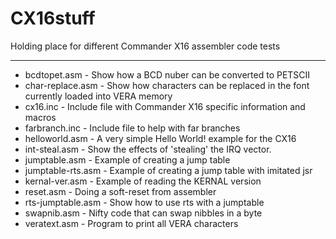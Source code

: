 # CX16stuff
Holding place for different Commander X16 assembler code tests
****
* bcdtopet.asm - Show how a BCD nuber can be converted to PETSCII
* char-replace.asm - Show how characters can be replaced in the font currently loaded into VERA memory
* cx16.inc - Include file with Commander X16 specific information and macros
* farbranch.inc - Include file to help with far branches
* helloworld.asm - A very simple Hello World! example for the CX16
* int-steal.asm - Show the effects of 'stealing' the IRQ vector.
* jumptable.asm - Example of creating a jump table
* jumptable-rts.asm - Example of creating a jump table with imitated jsr
* kernal-ver.asm - Example of reading the KERNAL version
* reset.asm - Doing a soft-reset from assembler
* rts-jumptable.asm - Show how to use rts with a jumptable
* swapnib.asm - Nifty code that can swap nibbles in a byte
* veratext.asm - Program to print all VERA characters
